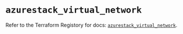 # `azurestack_virtual_network`

Refer to the Terraform Registory for docs: [`azurestack_virtual_network`](https://www.terraform.io/docs/providers/azurestack/r/virtual_network).
